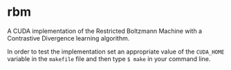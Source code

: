 rbm
===

A CUDA implementation of the Restricted Boltzmann Machine with a Contrastive Divergence learning algorithm.

In order to test the implementation set an appropriate value of the `CUDA_HOME` variable in the `makefile` file and then type `$ make` in your command line.
